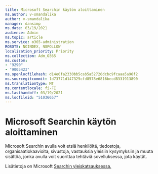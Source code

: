 ```yaml
---
title: Microsoft Searchin käytön aloittaminen
ms.author: v-smandalika
author: v-smandalika
manager: dansimp
ms.date: 03/19/2021
audience: Admin
ms.topic: article
ms.service: o365-administration
ROBOTS: NOINDEX, NOFOLLOW
localization_priority: Priority
ms.collection: Adm_O365
ms.custom:
- "9290"
- "9005423"
ms.openlocfilehash: d14e0fa2330bb5cab5a52720dcbc9fcaaa5a96f2
ms.sourcegitcommit: 1d73771d147325cfd8578e6816becd8331913890
ms.translationtype: MT
ms.contentlocale: fi-FI
ms.lasthandoff: 03/19/2021
ms.locfileid: "51036657"
---
```

# <a name="get-started-with-microsoft-search"></a>Microsoft Searchin käytön aloittaminen

Microsoft Searchin avulla voit etsiä henkilöitä, tiedostoja, organisaatiokaavioita, sivustoja, vastauksia yleisiin kysymyksiin ja muuta sisältöä, jonka avulla voit suorittaa tehtäviä sovelluksessa, jota käytät.

Lisätietoja on Microsoft [Searchin yleiskatsauksessa.](https://docs.microsoft.com/microsoftsearch/overview-microsoft-search)